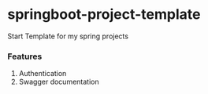# springboot-project-template
Start Template for my spring projects



### Features

1. Authentication
2. Swagger documentation
